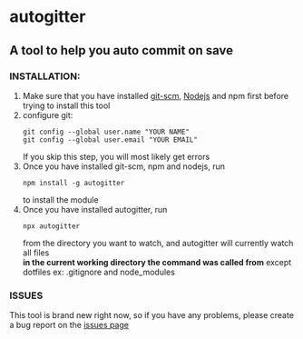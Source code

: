 # autogitter

## A tool to help you auto commit on save

### INSTALLATION:

1. Make sure that you have installed [git-scm](https://git-scm.com/download/),
   [Nodejs](https://nodejs.org/en/download/) and npm first before trying to install this tool
2. configure git:
   ```
   git config --global user.name "YOUR NAME"
   git config --global user.email "YOUR EMAIL"
   ```
   If you skip this step, you will most likely get errors
3. Once you have installed git-scm, npm and nodejs, run
   ```
   npm install -g autogitter
   ```
   to install the module
4. Once you have installed autogitter, run
   ```
   npx autogitter
   ```
   from the directory you want to watch,
   and autogitter will currently watch all files <br />
   <b>in the current working directory the command was called from</b>
   except dotfiles ex: .gitignore and node_modules

### ISSUES

This tool is brand new right now, so if you have any problems,
please create a bug report on the [issues page](https://github.com/jtmorrisbytes/autogitter/issues)
